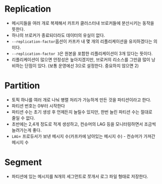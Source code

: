# Replication
- 메시지들을 여러 개로 복제해서 카프카 클러스터내 브로커들에 분산시키는 동작을 뜻한다. 
- 하나의 브로커가 종료되더라도 데이터의 유실이 없다.
- `--replication-factor`옵션이 카프카 내 몇 개의 리플리케이션을 유지하겠다는 의미다.
- `--replication-factor 3`은 원본을 포함한 리플리케이션이 3개 있다는 뜻이다.
- 리플리케이션이 많으면 안정성은 높아지겠지만, 브로커의 리소스를 그만큼 많이 낭비하는 단점이 있다. (보통 운영에선 3으로 설정한다. 중요하지 않으면 2)

# Partition
- 토픽 하나를 여러 개로 나눠 병렬 처리가 가능하게 만든 것을 파티션이라고 한다.
- 파티션 번호는 0부터 시작한다
- 파티션 수는 초기 생성 후 언제든지 늘릴수 있지만, 한번 늘린 파티션 수는 절대로 줄일 수 없다.
- 초반에는 2,4개 정도로 적게 생성하고, 컨슈머의 LAG 등을 모니터링하면서 조금씩 늘려가는게 좋다.
- `LAG`= 프로듀서가 보낸 메시지 수(카프카에 남아있는 메시지 수) - 컨슈머가 가져간 메시지 수

# Segment
- 파티션에 있는 메시지를 N개의 세그먼트로 쪼개서 로그 파일 형태로 저장한다.
